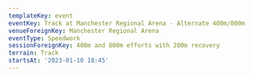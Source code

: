 ```yaml
---
templateKey: event
eventKey: Track at Manchester Regional Arena - Alternate 400m/800m
venueForeignKey: Manchester Regional Arena
eventType: Speedwork
sessionForeignKey: 400m and 800m efforts with 200m recovery 
terrain: Track
startsAt: '2023-01-10 18:45'
---
```

